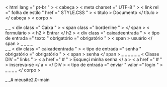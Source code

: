 <!DOCTYPEhtml >
< html  lang =" pt-br " >
< cabeça >
    < meta  charset =" UTF-8 " >
    < link  rel =" folha de estilo " href =" STYLE.CSS " >
    < título > Documento </ título >
</ cabeça >
< corpo >
    <div> _ _
        < div  class =" Caixa " >
            < span  class =" borderline " > </ span >
            < formulário >
        < h2 > Entrar </ h2 >
        < div  class =" caixadeentrada " >
            < tipo de entrada  =" texto " obrigatório =" obrigatório " >
            < span > usuário </ span >
            <i> </i> _ _ _ _
        </div> _ _
        < div  class =" caixadeentrada " >
            < tipo de entrada  =" senha " obrigatório =" obrigatório " >
            < span > senha </ span >
            <i> </i> _ _ _ _
        </div> _ _
        < Classe DIV  =" links " >
           < a  href =" # " > Esqueçi minha senha </ a >
           < a  href =" # " > inscreva-se </ a >
        </ DIV >
        < tipo de entrada  =" enviar " valor =" login " >
        </forma> _ _
    </div> _ _
</ corpo >
</html> _ _# meusite2.0-main
 
